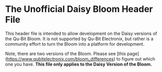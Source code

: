# The Unofficial Daisy Bloom Header File

This header file is intended to allow development on the Daisy versions of the Qu-Bit Bloom. It is not supported by Qu-Bit Electronix, but rather is a community effort to turn the Bloom into a platform for development. 

Note, there are two versions of the Bloom. Please see [this page] (https://www.qubitelectronix.com/bloom_differences) to figure out which one you have. **This file only applies to the Daisy Version of the Bloom.** 
